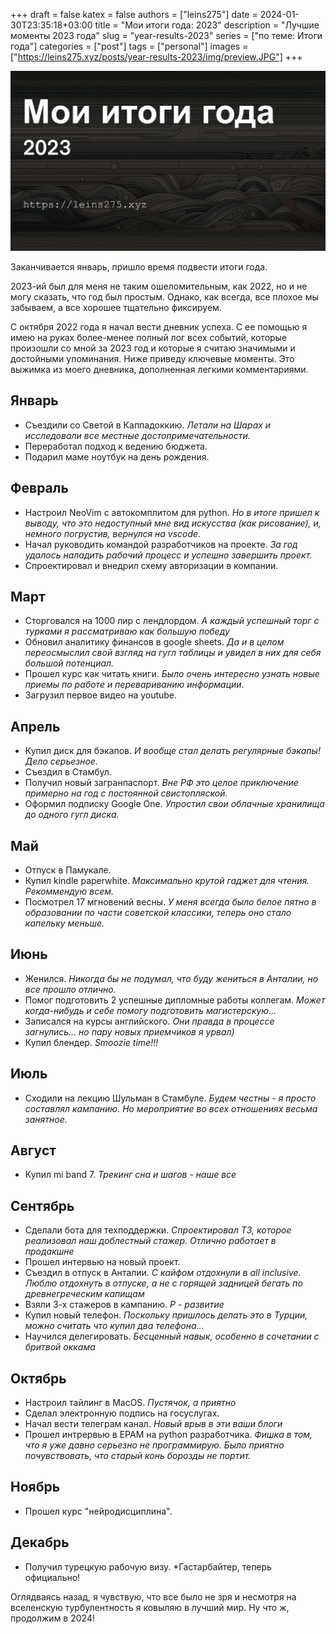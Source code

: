 +++ 
draft = false
katex = false
authors = ["leins275"]
date = 2024-01-30T23:35:18+03:00
title = "Мои итоги года: 2023"
description = "Лучшие моменты 2023 года"
slug = "year-results-2023"
series = ["по теме: Итоги года"]
categories = ["post"]
tags = ["personal"]
images = ["https://leins275.xyz/posts/year-results-2023/img/preview.JPG"]
+++

![year-results-2023](img/preview.JPG)

Заканчивается январь, пришло время подвести итоги года.

2023-ий был для меня не таким ошеломительным, как 2022, но и не могу сказать, что год был простым. Однако, как всегда, все плохое мы забываем, а все хорошее тщательно фиксируем.

С октября 2022 года я начал вести дневник успеха. С ее помощью я имею на руках более-менее полный лог всех событий, которые произошли со мной за 2023 год и которые я считаю значимыми и достойными упоминания. Ниже приведу ключевые моменты. Это выжимка из моего дневника, дополненная легкими комментариями.

## Январь
- Cъездили со Светой в Каппадоккию. *Летали на Шарах и исследовали все местные достопримечательности.*
- Переработал подход к ведению бюджета.
- Подарил маме ноутбук на день рождения.
## Февраль
- Настроил NeoVim с автокомплитом для python. *Но в итоге пришел к выводу, что это недоступный мне вид искусства (как рисование), и, немного погрустив, вернулся на vscode.*
- Начал руководить командой разработчиков на проекте. *За год удалось наладить рабочий процесс и успешно завершить проект.*
- Спроектировал и внедрил схему авторизации в компании.
## Март
- Сторговался на 1000 лир с лендлордом. *А каждый успешный торг с турками я рассматриваю как большую победу*
- Обновил аналитику финансов в google sheets. *Да и в целом переосмыслил свой взгляд на гугл таблицы и увидел в них для себя большой потенциал.*
- Прошел курс как читать книги. *Было очень интересно узнать новые приемы по работе и перевариванию информации.*
- Загрузил первое видео на youtube.
## Апрель
- Купил диск для бэкапов. *И вообще стал делать регулярные бэкапы! Дело серьезное.*
- Съездил в Стамбул. 
- Получил новый загранпаспорт. *Вне РФ это целое приключение примерно на год с постоянной свистопляской.*
- Оформил подписку Google One. *Упростил свои облачные хранилища до одного гугл диска.*
## Май
- Отпуск в Памукале.
- Купил kindle paperwhite. *Максимально крутой гаджет для чтения. Рекоммендую всем.*
- Посмотрел 17 мгновений весны. *У меня всегда было белое пятно в образовании по части советской классики, теперь оно стало капельку меньше.*
## Июнь
- Женился. *Никогда бы не подумал, что буду жениться в Анталии, но все прошло отлично.*
- Помог подготовить 2 успешные дипломные работы коллегам. *Может когда-нибудь и себе помогу подготовить магистерскую...*
- Записался на курсы английского. *Они правда в процессе загнулись... но пару новых приемчиков я урвал)*
- Купил блендер. *Smoozie time!!!*
## Июль
- Сходили на лекцию Шульман в Стамбуле. *Будем честны - я просто составлял кампанию. Но мероприятие во всех отношениях весьма занятное.*
## Август
- Купил mi band 7. *Трекинг сна и шагов - наше все*
## Сентябрь
- Сделали бота для техподдержки. *Спроектировал ТЗ, которое реализовал наш доблестный стажер. Отлично работает в продакшне*
- Прошел интервью на новый проект.
- Съездил в отпуск в Анталии. *С кайфом отдохнули в all inclusive. Люблю отдохнуть в отпуске, а не с горящей задницей бегать по древнегреческим капищам*
- Взяли 3-х стажеров в кампанию. *Р - развитие*
- Купил новый телефон. *Поскольку пришлось делать это в Турции, можно считать что купил два телефона...*
- Научился делегировать. *Бесценный навык, особенно в сочетании с бритвой оккама*
## Октябрь
- Настроил тайлинг в MacOS. *Пустячок, а приятно*
- Сделал электронную подпись на госуслугах.
- Начал вести телеграм канал. *Новый врыв в эти ваши блоги*
- Прошел интрервью в EPAM на python разработчика. *Фишка в том, что я уже давно серьезно не программирую. Было приятно почувствовать, что старый конь борозды не портит.*
## Ноябрь
- Прошел курс "нейродисциплина".
## Декабрь
- Получил турецкую рабочую визу. *Гастарбайтер, теперь официально!

Оглядваясь назад, я чувствую, что все было не зря и несмотря на вселенскую турбулентность я ковыляю в лучший мир. Ну что ж, продолжим в 2024!
